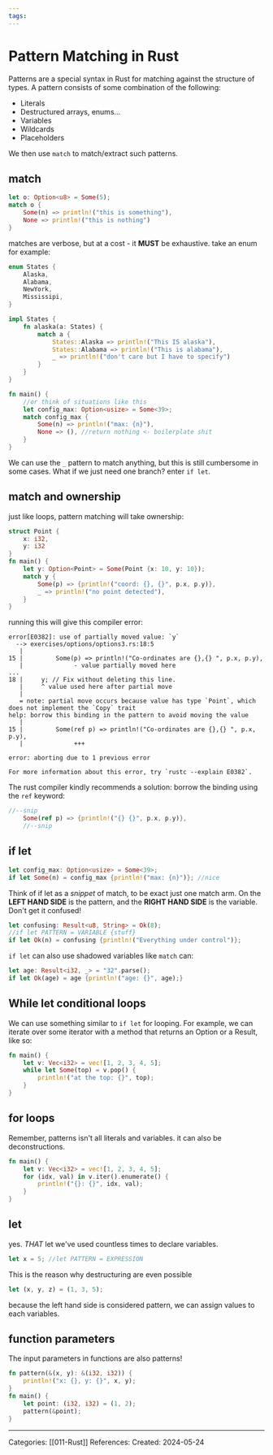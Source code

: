 ```yaml
---
tags:
---
```

# Pattern Matching in Rust
Patterns are a special syntax in Rust for matching against the structure of types. A pattern consists of some combination of the following:

- Literals
- Destructured arrays, enums...
- Variables
- Wildcards
- Placeholders

We then use ```match``` to match/extract such patterns.
## match
```rust
let o: Option<u8> = Some(5);
match o {
	Some(n) => println!("this is something"),
	None => println!("this is nothing")
}
```
matches are verbose, but at a cost - it **MUST** be exhaustive. take an enum for example:
```rust
enum States {
	Alaska,
	Alabama,
	NewYork,
	Mississipi,
}

impl States {
	fn alaska(a: States) {
		match a {
			States::Alaska => println!("This IS alaska"),
			States::Alabama => println!("This is alabama"),
			_ => println!("don't care but I have to specify")
		}
	}
}

fn main() {
	//or think of situations like this
	let config_max: Option<usize> = Some<39>;
	match config_max {
		Some(n) => println!("max: {n}"),
		None => (), //return nothing <- boilerplate shit
	}
}
```
We can use the ```_``` pattern to match anything, but this is still cumbersome in some cases. What if we just need one branch? enter ```if let```.

## match and ownership
just like loops, pattern matching will take ownership:
```rust
struct Point {
	x: i32,
	y: i32
}
fn main() {
	let y: Option<Point> = Some(Point {x: 10, y: 10});
	match y {
		Some(p) => {println!("coord: {}, {}", p.x, p.y)},
		_ => println!("no point detected"),
	}
}
```
running this will give this compiler error:
```
error[E0382]: use of partially moved value: `y`
  --> exercises/options/options3.rs:18:5
   |
15 |         Some(p) => println!("Co-ordinates are {},{} ", p.x, p.y),
   |              - value partially moved here
...
18 |     y; // Fix without deleting this line.
   |     ^ value used here after partial move
   |
   = note: partial move occurs because value has type `Point`, which does not implement the `Copy` trait
help: borrow this binding in the pattern to avoid moving the value
   |
15 |         Some(ref p) => println!("Co-ordinates are {},{} ", p.x, p.y),
   |              +++

error: aborting due to 1 previous error

For more information about this error, try `rustc --explain E0382`.
```
The rust compiler kindly recommends a solution: borrow the binding using the `ref` keyword:
``` rust
//--snip
	Some(ref p) => {println!("{} {}", p.x, p.y)},
	//--snip
```

## if let
```rust
let config_max: Option<usize> = Some<39>;
if let Some(n) = config_max {println!("max: {n}")}; //nice
```
Think of if let as a _snippet_ of match, to be exact just one match arm. On the **LEFT HAND SIDE** is the pattern, and the **RIGHT HAND SIDE** is the variable. Don't get it confused!
```rust
let confusing: Result<u8, String> = Ok(8);
//if let PATTERN = VARIABLE {stuff}
if let Ok(n) = confusing {println!("Everything under control")};
```
```if let``` can also use shadowed variables like ```match``` can:
``` rust
let age: Result<i32, _> = "32".parse();
if let Ok(age) = age {println!("age: {}", age);}
```

## While let conditional loops
We can use something similar to ```if let``` for looping. For example, we can iterate over some iterator with a method that returns an Option or a Result, like so:
``` rust
fn main() {
	let v: Vec<i32> = vec![1, 2, 3, 4, 5];
	while let Some(top) = v.pop() {
		println!("at the top: {}", top);
	}
}
```

## for loops
Remember, patterns isn't all literals and variables. it can also be deconstructions.
``` rust
fn main() {
	let v: Vec<i32> = vec![1, 2, 3, 4, 5];
	for (idx, val) in v.iter().enumerate() {
		println!("{}: {}", idx, val);
	}
}
```

## let
yes. _THAT_ let we've used countless times to declare variables.
``` rust
let x = 5; //let PATTERN = EXPRESSION
```
This is the reason why destructuring are even possible
``` rust
let (x, y, z) = (1, 3, 5);
```
because the left hand side is considered pattern, we can assign values to each variables.

## function parameters
The input parameters in functions are also patterns!
``` rust
fn pattern(&(x, y): &(i32, i32)) {
	println!("x: {}, y: {}", x, y);
}
fn main() {
	let point: (i32, i32) = (1, 2);
	pattern(&point);
}
```


---
Categories: [[011-Rust]]
References:
Created: 2024-05-24
